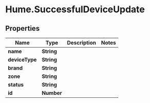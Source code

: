 # Hume.SuccessfulDeviceUpdate

## Properties
Name | Type | Description | Notes
------------ | ------------- | ------------- | -------------
**name** | **String** |  | 
**deviceType** | **String** |  | 
**brand** | **String** |  | 
**zone** | **String** |  | 
**status** | **String** |  | 
**id** | **Number** |  | 


